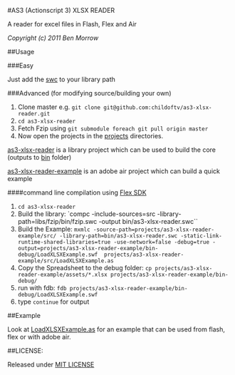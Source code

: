 #AS3 (Actionscript 3) XLSX READER

A reader for excel files in Flash, Flex and Air

<i>Copyright (c) 2011 Ben Morrow</i>



##Usage

###Easy

Just add the [swc](bin/as3-xlsx-reader.swc) to your library path

###Advanced (for modifying source/building your own)

1. Clone master e.g. `git clone git@github.com:childoftv/as3-xlsx-reader.git`
2. `cd as3-xlsx-reader`
3. Fetch Fzip using `git submodule foreach git pull origin master`
4. Now open the projects in the [projects](projects) directories.

[as3-xlsx-reader](projects/ass-xlsx-reader) is a library project which can be used to build the core (outputs to [bin](bin) folder)

[as3-xlsx-reader-example](projects/ass-xlsx-reader-example) is an adobe air project which can build a quick example

####command line compilation using [Flex SDK](http://www.adobe.com/devnet/flex/flex-sdk-download.html)

1. `cd as3-xlsx-reader`
2. Build the library: `compc -include-sources=src -library-path=libs/fzip/bin/fzip.swc  -output bin/as3-xlsx-reader.swc``
3. Build the Example: `mxmlc -source-path=projects/as3-xlsx-reader-example/src/ -library-path=bin/as3-xlsx-reader.swc -static-link-runtime-shared-libraries=true -use-network=false -debug=true -output=projects/as3-xlsx-reader-example/bin-debug/LoadXLSXExample.swf  projects/as3-xlsx-reader-example/src/LoadXLSXExample.as`
4. Copy the Spreadsheet to the debug folder: `cp projects/as3-xlsx-reader-example/assets/*.xlsx projects/as3-xlsx-reader-example/bin-debug/`
5. run with fdb: `fdb projects/as3-xlsx-reader-example/bin-debug/LoadXLSXExample.swf`
6. type `continue` for output


##Example

Look at [LoadXLSXExample.as](projects/as3-xlsx-reader-example/src/LoadXLSXExample.as) for an example that can be used from flash, flex or with adobe air.


##LICENSE:

Released under [MIT LICENSE](LICENSE)
